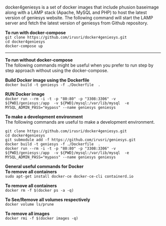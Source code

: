 docker4geniesys is a set of docker images that include phusion baseimage along with a LAMP stack (Apache, MySQL and PHP) to host the latest version of geniesys website. The following command will start the LAMP server and fetch the latest version of geniesys from Github repository.

**To run with docker-compose**  
`git clone https://github.com/irusri/docker4geniesys.git`   
`cd docker4geniesys`   
`docker-compose up`

***
**To run without docker-compose**  
The following commands might be useful when you prefer to run step by step approach without using the docker-compose.

**Build Docker image using the Dockerfile**  
`docker build -t geniesys -f ./Dockerfile  .`  

**RUN Docker image**  
`docker run --rm -i -t -p "80:80" -p "3308:3306" -v ${PWD}/geniesys:/app  -v ${PWD}/mysql:/var/lib/mysql  -e MYSQL_ADMIN_PASS="mypass" --name geniesys geniesys`  


**To make a development environment**   
The following commands are useful to make a development environment.

`git clone https://github.com/irusri/docker4geniesys.git`  
`cd docker4geniesys`  
`git submodule add -f https://github.com/irusri/geniesys.git`  
`docker build -t geniesys -f ./Dockerfile  .`  
`docker run --rm -i -t -p "80:80" -p "3308:3306" -v ${PWD}/geniesys:/app  -v ${PWD}/mysql:/var/lib/mysql  -e MYSQL_ADMIN_PASS="mypass" --name geniesys geniesys`  

**General useful commands for Docker**  
**To remove all containers**  
`sudo apt-get install docker-ce docker-ce-cli containerd.io`

**To remove all containers**  
`docker rm -f $(docker ps -a -q)` 
  
**To See/Remove all volumes respectively**  
`docker volume ls/prune`  

**To remove all images**  
`docker rmi -f $(docker images -q)`
 

